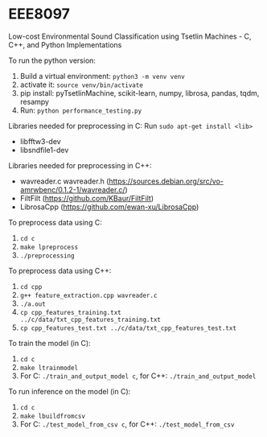 # EEE8097
Low-cost Environmental Sound Classification using Tsetlin Machines - C, C++, and Python Implementations

To run the python version:
1. Build a virtual environment: `python3 -m venv venv`
2. activate it: `source venv/bin/activate`
3. pip install: pyTsetlinMachine, scikit-learn, numpy, librosa, pandas, tqdm, resampy
4. Run: `python performance_testing.py`

Libraries needed for preprocessing in C:
Run `sudo apt-get install <lib>`
* libfftw3-dev
* libsndfile1-dev

Libraries needed for preprocessing in C++:
* wavreader.c wavreader.h (https://sources.debian.org/src/vo-amrwbenc/0.1.2-1/wavreader.c/)
* FiltFilt (https://github.com/KBaur/FiltFilt)
* LibrosaCpp (https://github.com/ewan-xu/LibrosaCpp)

To preprocess data using C:
1. `cd c`
2. `make lpreprocess`
3. `./preprocessing`

To preprocess data using C++:
1. `cd cpp`
2. `g++ feature_extraction.cpp wavreader.c`
3. `./a.out`
4. `cp cpp_features_training.txt ../c/data/txt_cpp_features_training.txt`
5. `cp cpp_features_test.txt ../c/data/txt_cpp_features_test.txt`

To train the model (in C):
1. `cd c`
2. `make ltrainmodel`
3. For C: `./train_and_output_model c`, for C++: `./train_and_output_model`

To run inference on the model (in C):
1. `cd c`
2. `make lbuildfromcsv`
3. For C: `./test_model_from_csv c`, for C++: `./test_model_from_csv`

